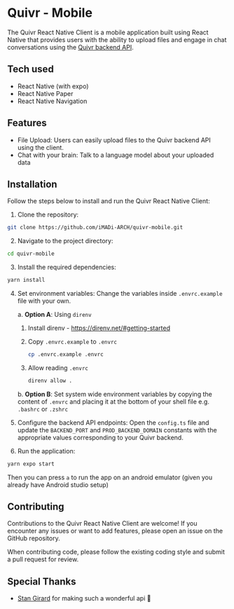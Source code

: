 # Quivr - Mobile

The Quivr React Native Client is a mobile application built using React Native that provides users with the ability to upload files and engage in chat conversations using the [Quivr backend API](https://github.com/stangirard/quivr).

## Tech used

- React Native (with expo)
- React Native Paper
- React Native Navigation

## Features

- File Upload: Users can easily upload files to the Quivr backend API using the client.
- Chat with your brain: Talk to a language model about your uploaded data

## Installation

Follow the steps below to install and run the Quivr React Native Client:

1. Clone the repository:

```bash
git clone https://github.com/iMADi-ARCH/quivr-mobile.git
```

2. Navigate to the project directory:

```bash
cd quivr-mobile
```

3. Install the required dependencies:

```bash
yarn install
```

4. Set environment variables: Change the variables inside `.envrc.example` file with your own.

   a. **Option A**: Using `direnv`

   1. Install direnv - https://direnv.net/#getting-started
   2. Copy `.envrc.example` to `.envrc`

      ```bash
      cp .envrc.example .envrc
      ```

   3. Allow reading `.envrc`
      ```bash
      direnv allow .
      ```

   b. **Option B**: Set system wide environment variables by copying the content of `.envrc` and placing it at the bottom of your shell file e.g. `.bashrc` or `.zshrc`

5. Configure the backend API endpoints:
   Open the `config.ts` file and update the `BACKEND_PORT` and `PROD_BACKEND_DOMAIN` constants with the appropriate values corresponding to your Quivr backend.

6. Run the application:

```bash
yarn expo start
```

Then you can press `a` to run the app on an android emulator (given you already have Android studio setup)

## Contributing

Contributions to the Quivr React Native Client are welcome! If you encounter any issues or want to add features, please open an issue on the GitHub repository.

When contributing code, please follow the existing coding style and submit a pull request for review.

## Special Thanks

- [Stan Girard](https://github.com/stangirard) for making such a wonderful api 🫶
